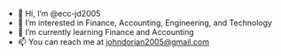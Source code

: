 - 👋 Hi, I’m @ecc-jd2005
- 👀 I’m interested in Finance, Accounting, Engineering, and Technology
- 🌱 I’m currently learning Finance and Accounting
- 📫 You can reach me at johndorian2005@gmail.com

<!---
ecc-jd2005/ecc-jd2005 is a ✨ special ✨ repository because its `README.md` (this file) appears on your GitHub profile.
You can click the Preview link to take a look at your changes.
--->
